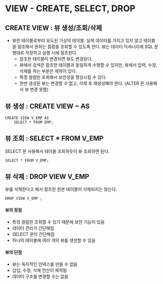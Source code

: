 # VIEW - CREATE, SELECT, DROP

## CREATE VIEW : 뷰 생성/조회/삭제

* 뷰란 테이블로부터 유도된 가상의 테이블. 실제 데이터를 가지고 있지 않고 테이블을 참조해서 원하는 컬럼을 조회할 수 있도록 한다. 뷰는 데이터 딕셔너리에 SQL 문 형태로 저장하고 실행 시에 참조한다.
  * 참조한 테이블이 변경되면 뷰도 변경된다.
  * 뷰에서 검색은 참조한 테이블과 동일하게 수행할 수 있지만, 뷰에서 입력, 수정, 삭제를 하는 부분은 제약이 있다.
  * 특정 컬럼만 조회해서 보안성을 향상시킬 수 있다.
  * 한번 생성된 뷰는 변경할 수 없고, 삭제 후 재생성해야 한다. \(ALTER 문 사용해서 뷰 변경 못함\)

## 뷰 생성 : CREATE VIEW ~ AS

```text
CREATE VIEW V_EMP AS 
	SELECT * FROM EMP; 
```

## 뷰 조회 : SELECT \* FROM V\_EMP

SELECT 문 사용해서 테이블 조회하듯이 뷰 조회하면 된다.

```text
SELECT * FROM V_EMP; 
```

## 뷰 삭제 : DROP VIEW V\_EMP

뷰를 삭제한다고 해서 참조한 원본 테이블이 삭제되지는 않는다.

```text
DROP VIEW V_EMP ;
```

#### 뷰의 장점

* 특정 컬럼만 조회할 수 있기 때문에 보안 기능이 있음
* 데이터 관리가 간단해짐
* SELECT 문이 간단해짐
* 하나의 테이블에 여러 개의 뷰를 생성할 수 있음

#### 뷰의 단점

* 뷰는 독자적인 인덱스를 만들 수 없음
* 삽입, 수정, 삭제 연산이 제약됨
* 데이터 구조를 변경할 수는 없음

